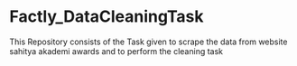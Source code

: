 # Factly_DataCleaningTask
This Repository consists of the Task given to scrape the data from website sahitya akademi awards and to perform the cleaning task
